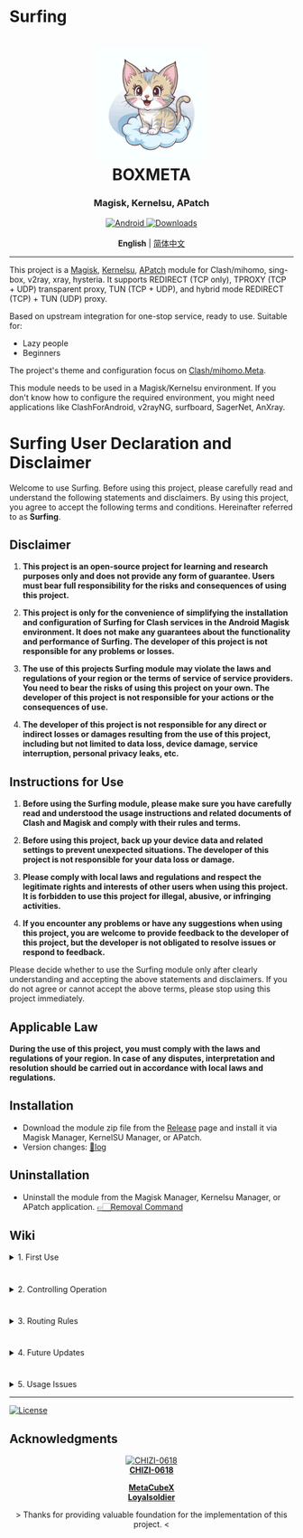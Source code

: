 # Surfing

<h1 align="center">
  <img src="./folder/logo.svg" alt="BOXMETA" width="200">
  <br>BOXMETA<br>
</h1>

<h3 align="center">Magisk, Kernelsu, APatch</h3>

<div align="center">
    <a href="https://github.com/MoGuangYu/Surfing/releases/tag/Prerelease-Alpha">
        <img alt="Android" src="https://img.shields.io/badge/Module Latestsnapshot-F05033.svg?logo=android&logoColor=white">
    </a>
    <a href="https://github.com/MoGuangYu/Surfing/releases">
        <img alt="Downloads" src="https://img.shields.io/github/downloads/MoGuangYu/Surfing/total?label=Module Downloads&labelColor=00b56a&logo=git&logoColor=white">
    </a>
</div>
<br>
<div align="center">
    <strong>English</strong> | <a href="./README_CN.md">简体中文</a>
</div>

---

This project is a [Magisk](https://github.com/topjohnwu/Magisk), [Kernelsu](https://github.com/tiann/KernelSU), [APatch](https://github.com/bmax121/APatch) module for Clash/mihomo, sing-box, v2ray, xray, hysteria. It supports REDIRECT (TCP only), TPROXY (TCP + UDP) transparent proxy, TUN (TCP + UDP), and hybrid mode REDIRECT (TCP) + TUN (UDP) proxy.

Based on upstream integration for one-stop service, ready to use. Suitable for:
- Lazy people
- Beginners

The project's theme and configuration focus on [Clash/mihomo.Meta](https://github.com/MetaCubeX/Clash.Meta).

This module needs to be used in a Magisk/Kernelsu environment. If you don't know how to configure the required environment, you might need applications like ClashForAndroid, v2rayNG, surfboard, SagerNet, AnXray.

# Surfing User Declaration and Disclaimer

Welcome to use Surfing. Before using this project, please carefully read and understand the following statements and disclaimers. By using this project, you agree to accept the following terms and conditions. Hereinafter referred to as **Surfing**.

## Disclaimer

1. **This project is an open-source project for learning and research purposes only and does not provide any form of guarantee. Users must bear full responsibility for the risks and consequences of using this project.**

2. **This project is only for the convenience of simplifying the installation and configuration of Surfing for Clash services in the Android Magisk environment. It does not make any guarantees about the functionality and performance of Surfing. The developer of this project is not responsible for any problems or losses.**

3. **The use of this projects Surfing module may violate the laws and regulations of your region or the terms of service of service providers. You need to bear the risks of using this project on your own. The developer of this project is not responsible for your actions or the consequences of use.**

4. **The developer of this project is not responsible for any direct or indirect losses or damages resulting from the use of this project, including but not limited to data loss, device damage, service interruption, personal privacy leaks, etc.**

## Instructions for Use

1. **Before using the Surfing module, please make sure you have carefully read and understood the usage instructions and related documents of Clash and Magisk and comply with their rules and terms.**

2. **Before using this project, back up your device data and related settings to prevent unexpected situations. The developer of this project is not responsible for your data loss or damage.**

3. **Please comply with local laws and regulations and respect the legitimate rights and interests of other users when using this project. It is forbidden to use this project for illegal, abusive, or infringing activities.**

4. **If you encounter any problems or have any suggestions when using this project, you are welcome to provide feedback to the developer of this project, but the developer is not obligated to resolve issues or respond to feedback.**

Please decide whether to use the Surfing module only after clearly understanding and accepting the above statements and disclaimers. If you do not agree or cannot accept the above terms, please stop using this project immediately.

## Applicable Law

**During the use of this project, you must comply with the laws and regulations of your region. In case of any disputes, interpretation and resolution should be carried out in accordance with local laws and regulations.**

## Installation

- Download the module zip file from the [Release](https://github.com/MoGuangYu/Surfing/releases) page and install it via Magisk Manager, KernelSU Manager, or APatch.
- Version changes: [📲log](changelog.md)

## Uninstallation

- Uninstall the module from the Magisk Manager, Kernelsu Manager, or APatch application. [👉🏻Removal Command](https://github.com/MoGuangYu/Surfing/blob/main/uninstall.sh#L3-L4)

## Wiki

<details>
<summary>1. First Use</summary>

- After installing the module, no need to restart the device. You can use `Toolbox` to integrate and refresh the client update status.
- After installation is complete, add your subscription address to `config.yaml` and restart the module service via the switch.
- Due to network reasons, all **rules**/**subscriptions** may not be downloaded automatically. Please manually refresh in the panel.
  - If the above fails, ensure your network environment is normal.
- Web App: [Download](https://github.com/MoGuangYu/Surfing/raw/main/folder/Web.apk) | [View Source](./folder/main.lua)
  - It is only a graphical auxiliary tool used for portable browsing and managing the backend route data, with no other unnecessary uses.

> The module has a built-in GUI that can be accessed locally via a browser or used online via the app. There is essentially no difference between the two.

</details>

#

<details>
<summary>2. Controlling Operation</summary>  

- Can be controlled via **WiFi SSID** network toggling  
- Use the module switch to enable/disable the service in real time  
- Add a control switch to the system status bar
  
<img src="./folder/KAKJFS.jpg" alt="KJFS" width="300">

[Download Apk](https://www.coolapk.com/apk/com.coolapk.market) | [Copy URL](https://raw.githubusercontent.com/MoGuangYu/Surfing/main/folder/KJFSURL.md)

<img src="./folder/BJZDY.jpg" alt="KJFS" width="300">

- Enter Settings

<img src="./folder/WLDR.jpg" alt="KJFS" width="300">

- Import URL

<img src="./folder/CTSZ.jpg" alt="KJFS" width="300">

- Add a custom tile to the status bar

</details>

#

<details>
<summary>3. Routing Rules</summary>  

GitHub Actions automatically builds updates at 6 AM Beijing time every day to ensure the latest rules. [Wiki](https://github.com/MetaCubeX/meta-rules-dat)  

> Routing rules use online links and update automatically every 24 hours.

</details>

#

<details>
<summary>4. Future Updates</summary>  

- If you use all the default configurations, updates will be seamless.  
- The module supports online updates within the client. After updating, no reboot is required; however, the module switch's enable/disable control ~~may temporarily not work and still require a reboot~~ or can be updated via Toolbox.  
- During updates, the configuration file will be backed up to:  
   - `config.yaml.bak`  
- During updates, the old user configuration files will be backed up to:  
   - `box.config.bak`  
- During updates, your subscription URLs will be automatically extracted and backed up to:  
   - `subscribe_urls_backup.txt`  
   - The backup will be automatically extracted and restored into the new configuration, applicable when using the default configuration file.  
- The module update does NOT include:  
   - Geo database files  
   - Binary files  
   - Web resources  

> Note: Updates mainly follow upstream changes and distribute some configurations.

</details>

#

<details>
<summary>5. Usage Issues</summary>

1. Proxy Specific Applications (Black/Whitelist)
- To proxy all applications except certain ones, open the `/data/adb/box_bll/scripts/box.config` file, set the `proxy_mode` value to `blacklist` (default), and add elements to the `user_packages_list` array. The format for elements is `id:package_name`, separated by spaces. For example, `user_packages_list=("id:package_name" "id:package_name")` to **not proxy** specific Android user applications.

- To only proxy specific applications, open the `/data/adb/box_bll/scripts/box.config` file, set the `proxy_mode` value to `whitelist`, and add elements to the `user_packages_list` array. The format for elements is `id:package_name`, separated by spaces. For example, `user_packages_list=("id:package_name" "id:package_name")` to **only proxy** specific Android user applications.

Android user group ID identifiers:

| Standard User | ID  |
| ------------- | --- |
| Owner         |  0  |
| Second Space  |  10 |
| App Clone     | 999 |

> Typically, you can find all user group IDs and application package names in `/data/user/`. Do not use fake-ip mode when using black/whitelist.

2. Tun Mode
- Enabled by default

> It is recommended to keep it enabled. It can be disabled if not needed, but do not use black/white lists when this mode is enabled.

3. Routing Rules
- Bypass mainland China
- It basically meets the needs of most daily usage.

> Black/whitelist is not significant unless strictly required. The module's built-in configuration is sufficient.

4. Panel Management
- Magisk Font Module

> May affect normal display of page fonts.

5. LAN Sharing
- Enable hotspot to allow other devices to connect.

> For other devices to access the console backend, just use (http://currentWiFigateway:9090/ui).

</details>

---

<a href="./LICENSE">
    <img alt="License" src="https://img.shields.io/github/license/MoGuangYu/Surfing.svg">
</a>

## Acknowledgments

<a href="https://github.com/CHIZI-0618">
  <p align="center">
    <img src="https://github.com/CHIZI-0618.png" width="100" height="100" alt="CHIZI-0618">
    <br>
    <strong>CHIZI-0618</strong>
  </p>
</a>

<div align="center">
  <a href="https://github.com/MetaCubeX"><strong>MetaCubeX</strong></a>
</div>

<div align="center">
  <a href="https://github.com/Loyalsoldier"><strong>Loyalsoldier</strong></a>
</div>
<div align="center">
  <p> > Thanks for providing valuable foundation for the implementation of this project. < </p>
</div>
